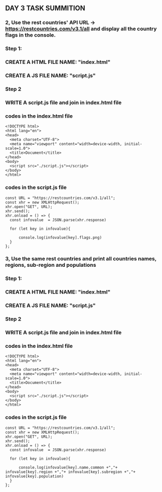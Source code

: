 ## DAY 3 TASK SUMMITION

### 2, Use the rest countries' API URL -> https://restcountries.com/v3.1/all and display all the country flags in the console.


### Step 1:
  ### CREATE A HTML FILE NAME: "index.html"
  ### CREATE A JS FILE NAME: "script.js"

### Step 2
  ### WRITE A script.js file and join in index.html file

### codes in the index.html file

  ```
  <!DOCTYPE html>
<html lang="en">
<head>
    <meta charset="UTF-8">
    <meta name="viewport" content="width=device-width, initial-scale=1.0">
    <title>Document</title>
</head>
<body>
    <script src="./script.js"></script>
</body>
</html>
  ```

### codes in the script.js file

  ```
  const URL = "https://restcountries.com/v3.1/all";
const xhr = new XMLHttpRequest();
xhr.open("GET", URL);
xhr.send();
xhr.onload = () => {
    const infovalue  = JSON.parse(xhr.response) 
   
    for (let key in infovalue){
    
        console.log(infovalue[key].flags.png)
    }
};
  ```

### 3, Use the same rest countries and print all countries names, regions, sub-region and populations


### Step 1:
  ### CREATE A HTML FILE NAME: "index.html"
  ### CREATE A JS FILE NAME: "script.js"

### Step 2
  ### WRITE A script.js file and join in index.html file

### codes in the index.html file

  ```
  <!DOCTYPE html>
<html lang="en">
<head>
    <meta charset="UTF-8">
    <meta name="viewport" content="width=device-width, initial-scale=1.0">
    <title>Document</title>
</head>
<body>
    <script src="./script.js"></script>
</body>
</html>
  ```

### codes in the script.js file

  ```
const URL = "https://restcountries.com/v3.1/all";
const xhr = new XMLHttpRequest();
xhr.open("GET", URL);
xhr.send();
xhr.onload = () => {
    const infovalue  = JSON.parse(xhr.response) 
   
    for (let key in infovalue){
    
        console.log(infovalue[key].name.common +","+ infovalue[key].region +","+ infovalue[key].subregion +","+ infovalue[key].population)
    }
};
 
  ```